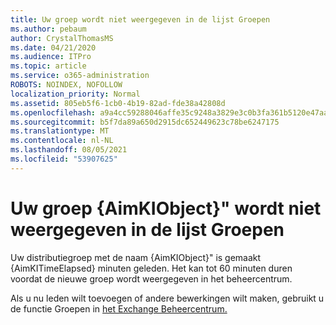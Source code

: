 ```yaml
---
title: Uw groep wordt niet weergegeven in de lijst Groepen
ms.author: pebaum
author: CrystalThomasMS
ms.date: 04/21/2020
ms.audience: ITPro
ms.topic: article
ms.service: o365-administration
ROBOTS: NOINDEX, NOFOLLOW
localization_priority: Normal
ms.assetid: 805eb5f6-1cb0-4b19-82ad-fde38a42808d
ms.openlocfilehash: a9a4cc59288046affe35c9248a3829e3c0b3fa361b5120e47aaeaa34eec7a983
ms.sourcegitcommit: b5f7da89a650d2915dc652449623c78be6247175
ms.translationtype: MT
ms.contentlocale: nl-NL
ms.lasthandoff: 08/05/2021
ms.locfileid: "53907625"
---
```

# <a name="your-group-aimkiobject-not-showing-in-groups-list"></a>Uw groep {AimKIObject}" wordt niet weergegeven in de lijst Groepen

Uw distributiegroep met de naam {AimKIObject}" is gemaakt {AimKITimeElapsed} minuten geleden. Het kan tot 60 minuten duren voordat de nieuwe groep wordt weergegeven in het beheercentrum.
  
Als u nu leden wilt toevoegen of andere bewerkingen wilt maken, gebruikt u de functie Groepen in [het Exchange Beheercentrum.](https://outlook.office365.com/ecp/?rfr=Admin_o365&amp;exsvurl=1&amp;mkt=en-US.aspx)
  

